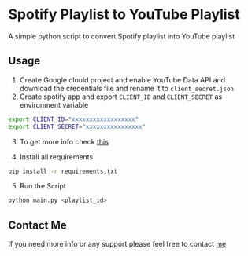 # Spotify Playlist to YouTube Playlist

A simple python script to convert Spotify playlist into YouTube playlist

## Usage

1. Create Google clould project and enable YouTube Data API and download the credentials file and rename it to `client_secret.json`
2. Create spotify app and export `CLIENT_ID` and `CLIENT_SECRET` as environment variable

```bash
export CLIENT_ID="xxxxxxxxxxxxxxxxxx"
export CLIENT_SECRET="xxxxxxxxxxxxxxxx"
```

3. To get more info check [this](https://dev.to/yogeshwaran01/from-spotify-to-youtube-how-i-built-a-python-script-to-convert-playlists-2h89)

4. Install all requirements

```bash
pip install -r requirements.txt
```

5. Run the Script

```bash
python main.py <playlist_id>
```

## Contact Me

If you need more info or any support please feel free to contact [me](yogeshin247@gmail.com)
